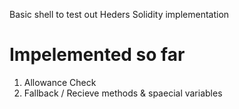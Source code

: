 Basic shell to test out Heders Solidity implementation

# Impelemented so far
1. Allowance Check
2. Fallback / Recieve methods & spaecial variables
